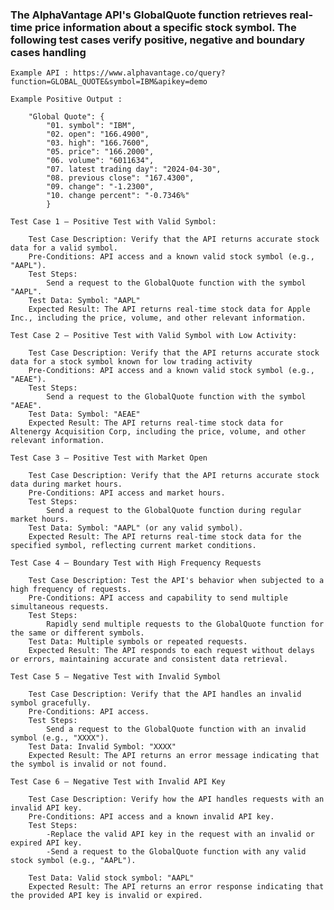 ### The AlphaVantage API's GlobalQuote function retrieves real-time price information about a specific stock symbol. The following test cases verify positive, negative and boundary cases handling 

```
Example API : https://www.alphavantage.co/query?function=GLOBAL_QUOTE&symbol=IBM&apikey=demo

Example Positive Output :

    "Global Quote": {
        "01. symbol": "IBM",
        "02. open": "166.4900",
        "03. high": "166.7600",
        "05. price": "166.2000",
        "06. volume": "6011634",
        "07. latest trading day": "2024-04-30",
        "08. previous close": "167.4300",
        "09. change": "-1.2300",
        "10. change percent": "-0.7346%"
        }
```  
    Test Case 1 – Positive Test with Valid Symbol: 
```
    Test Case Description: Verify that the API returns accurate stock data for a valid symbol.
    Pre-Conditions: API access and a known valid stock symbol (e.g., "AAPL").
    Test Steps:
        Send a request to the GlobalQuote function with the symbol "AAPL".
    Test Data: Symbol: "AAPL"
    Expected Result: The API returns real-time stock data for Apple Inc., including the price, volume, and other relevant information.
```
        
    Test Case 2 – Positive Test with Valid Symbol with Low Activity: 
```
    Test Case Description: Verify that the API returns accurate stock data for a stock symbol known for low trading activity 
    Pre-Conditions: API access and a known valid stock symbol (e.g., "AEAE").
    Test Steps:
        Send a request to the GlobalQuote function with the symbol "AEAE".
    Test Data: Symbol: "AEAE"
    Expected Result: The API returns real-time stock data for Altenergy Acquisition Corp, including the price, volume, and other relevant information.
```
    
    Test Case 3 – Positive Test with Market Open

```
    Test Case Description: Verify that the API returns accurate stock data during market hours.
    Pre-Conditions: API access and market hours.
    Test Steps:
        Send a request to the GlobalQuote function during regular market hours.
    Test Data: Symbol: "AAPL" (or any valid symbol).
    Expected Result: The API returns real-time stock data for the specified symbol, reflecting current market conditions.
```

    Test Case 4 – Boundary Test with High Frequency Requests
```
    Test Case Description: Test the API's behavior when subjected to a high frequency of requests.
    Pre-Conditions: API access and capability to send multiple simultaneous requests.
    Test Steps:
        Rapidly send multiple requests to the GlobalQuote function for the same or different symbols.
    Test Data: Multiple symbols or repeated requests.
    Expected Result: The API responds to each request without delays or errors, maintaining accurate and consistent data retrieval.
```

    Test Case 5 – Negative Test with Invalid Symbol
```
    Test Case Description: Verify that the API handles an invalid symbol gracefully.
    Pre-Conditions: API access.
    Test Steps:
        Send a request to the GlobalQuote function with an invalid symbol (e.g., "XXXX").
    Test Data: Invalid Symbol: "XXXX"
    Expected Result: The API returns an error message indicating that the symbol is invalid or not found.
```
    
    Test Case 6 – Negative Test with Invalid API Key
```
    Test Case Description: Verify how the API handles requests with an invalid API key.
    Pre-Conditions: API access and a known invalid API key.
    Test Steps:
        -Replace the valid API key in the request with an invalid or expired API key.
        -Send a request to the GlobalQuote function with any valid stock symbol (e.g., "AAPL").

    Test Data: Valid stock symbol: "AAPL"
    Expected Result: The API returns an error response indicating that the provided API key is invalid or expired.
```
